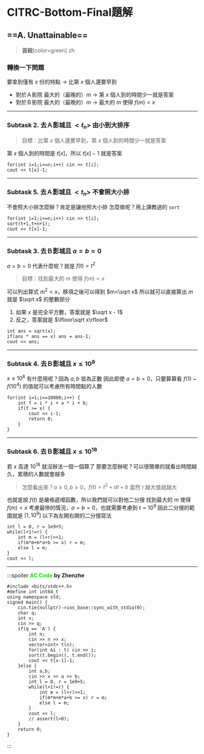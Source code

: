 # CITRC-Bottom-Final題解

## ==A. Unattainable==
> **首殺**[color=green]
> zh

### 轉換一下問題
要拿到僅有 $x$ 份的特點 $\rightarrow$ 比第 $x$ 個人還要早到
- 對於Ａ影院
最大的（最晚的）$m$ $\rightarrow$ 第 $x$ 個人到的時間少一就是答案
- 對於Ｂ影院
最大的（最晚的）$m$ $\rightarrow$ 最大的 $m$ 使得 $f(m)<x$
--- 
### Subtask 2. 去Ａ影城且 $<t_n>$ 由小到大排序
> 目標：比第 $x$ 個人還要早到，第 $x$ 個人到的時間少一就是答案

第 $x$ 個人到的時間是 $t[x]$，所以 $t[x]-1$ 就是答案

```cpp=
for(int i=1;i<=n;i++) cin >> t[i];
cout << t[x]-1;
```
---
### Subtask 5. 去Ａ影城且 $<t_n>$ 不會照大小排
不會照大小排怎麼辦？肯定是讓他照大小排
怎麼做呢？用上課教過的 `sort`
```cpp=
for(int i=1;i<=n;i++) cin >> t[i];
sort(t+1,t+n+1);
cout << t[x]-1;
```
---
### Subtask 3. 去Ｂ影城且 $a=b=0$
$a=b=0$ 代表什麼呢？就是 $f(t)=t^2$
> 目標：找到最大的 $m$ 使得 $f(m)<x$

可以列出算式 $m^2<x$，移項之後可以得到 $m<\sqrt x$
所以就可以直接算出 $m$ 就是 $\sqrt x$ 的整數部分
1. 如果 $x$ 是完全平方數，答案就是 $\sqrt x - 1$
2. 反之，答案就是 $\lfloor\sqrt x\rfloor$
```cpp=
int ans = sqrt(x);
if(ans * ans == x) ans = ans-1;
cout << ans;
```
---
### Subtask 4. 去Ｂ影城且 $x\leq 10^8$
$x\leq 10^8$ 有什麼用呢？因為 $a,b$ 皆為正數
因此即使 $a=b=0$，只要算算看 $f(1)$ ~ $f(10^4)$ 的值就可以考慮所有時間點的人數
```cpp=
for(int i=1;i<=10000;i++) {
    int f = i * i + a * i + b;
    if(f >= x) {
        cout << i-1;
        return 0;
    }
}
```
---
### Subtask 6. 去Ｂ影城且 $x\leq 10^{18}$
若 $x$ 高達 $10^{18}$ 就沒辦法一個一個算了
那要怎麼辦呢？可以很簡單的就看出時間越久，累積的人數就會越多
> 怎麼看出來？$a\geq 0,b\geq 0$，$f(t)=t^2+at+b$ 當然 $t$ 越大值就越大

也就是說 $f(t)$ 是嚴格遞增函數，所以我們就可以對他二分搜
找到最大的 $m$ 使得 $f(m)<x$
考慮最慘的情況，$a=b=0$，也就需要考慮到 $t=10^9$
因此二分搜的範圍就是 $[1,10^9]$
以下為左開右開的二分搜寫法
```cpp=
int l = 0, r = 1e9+5;
while(l+1!=r) {
    int m = (l+r)>>1;
    if(m*m+m*a+b >= x) r = m;
    else l = m;
}
cout << l;
```
---
:::spoiler <font color="#00EC00">**AC Code**</font> **by Zhenzhe**
```cpp=
#include <bits/stdc++.h>
#define int int64_t
using namespace std;
signed main() {
    cin.tie(nullptr)->ios_base::sync_with_stdio(0);
    char q;
    int x;
    cin >> q;
    if(q == 'A') {
        int n;
        cin >> n >> x;
        vector<int> t(n);
        for(int &i : t) cin >> i;
        sort(t.begin(), t.end());
        cout << t[x-1]-1;
    }else {
        int a,b;
        cin >> x >> a >> b;
        int l = 0, r = 1e9+5;
        while(l+1!=r) {
            int m = (l+r)>>1;
            if(m*m+m*a+b >= x) r = m;
            else l = m;
        }
        cout << l;
        // assert(l>0);
    }
    return 0;
}
```
:::